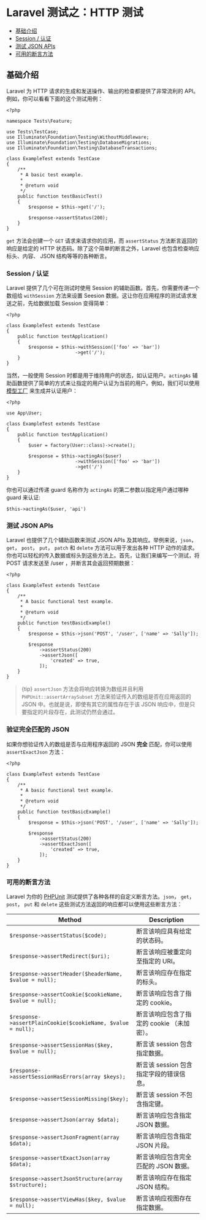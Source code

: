 # Laravel 测试之：HTTP 测试

- [基础介绍](#introduction)
- [Session / 认证](#session-and-authentication)
- [测试 JSON APIs](#testing-json-apis)
- [可用的断言方法](#available-assertions)

<a name="introduction"></a>
## 基础介绍

Laravel 为 HTTP 请求的生成和发送操作、输出的检查都提供了非常流利的 API。例如，你可以看看下面的这个测试用例：

    <?php

    namespace Tests\Feature;

    use Tests\TestCase;
    use Illuminate\Foundation\Testing\WithoutMiddleware;
    use Illuminate\Foundation\Testing\DatabaseMigrations;
    use Illuminate\Foundation\Testing\DatabaseTransactions;

    class ExampleTest extends TestCase
    {
        /**
         * A basic test example.
         *
         * @return void
         */
        public function testBasicTest()
        {
            $response = $this->get('/');

            $response->assertStatus(200);
        }
    }

`get` 方法会创建一个 `GET` 请求来请求你的应用，而 `assertStatus` 方法断言返回的响应是给定的 HTTP  状态码。除了这个简单的断言之外，Laravel 也包含检查响应标头、内容、 JSON 结构等等的各种断言。

<a name="session-and-authentication"></a>
### Session / 认证

Laravel 提供了几个可在测试时使用 Session 的辅助函数。首先，你需要传递一个数组给 `withSession` 方法来设置 Seesion 数据。这让你在应用程序的测试请求发送之前，先给数据加载 Session 变得简单：

    <?php

    class ExampleTest extends TestCase
    {
        public function testApplication()
        {
            $response = $this->withSession(['foo' => 'bar'])
                             ->get('/');
        }
    }

当然，一般使用 Session 时都是用于维持用户的状态，如认证用户。`actingAs` 辅助函数提供了简单的方式来让指定的用户认证为当前的用户。例如，我们可以使用 [模型工厂](/docs/{{version}}/database-testing#writing-factories) 来生成并认证用户：

    <?php

    use App\User;

    class ExampleTest extends TestCase
    {
        public function testApplication()
        {
            $user = factory(User::class)->create();

            $response = $this->actingAs($user)
                             ->withSession(['foo' => 'bar'])
                             ->get('/')
        }
    }

你也可以通过传递 guard 名称作为 `actingAs` 的第二参数以指定用户通过哪种 guard 来认证:

    $this->actingAs($user, 'api')

<a name="testing-json-apis"></a>
### 测试 JSON APIs

Laravel 也提供了几个辅助函数来测试 JSON APIs 及其响应。举例来说，`json`， `get`， `post`， `put`， `patch` 和 `delete` 方法可以用于发出各种 HTTP 动作的请求。你也可以轻松的传入数据或标头到这些方法上。首先，让我们来编写一个测试，将 POST 请求发送至 /user ，并断言其会返回预期数据：

    <?php

    class ExampleTest extends TestCase
    {
        /**
         * A basic functional test example.
         *
         * @return void
         */
        public function testBasicExample()
        {
            $response = $this->json('POST', '/user', ['name' => 'Sally']);

            $response
                ->assertStatus(200)
                ->assertJson([
                    'created' => true,
                ]);
        }
    }

> {tip} `assertJson` 方法会将响应转换为数组并且利用 `PHPUnit::assertArraySubset` 方法来验证传入的数组是否在应用返回的 JSON 中。也就是说，即使有其它的属性存在于该 JSON 响应中，但是只要指定的片段存在，此测试仍然会通过。

<a name="verifying-exact-match"></a>
### 验证完全匹配的 JSON

如果你想验证传入的数组是否与应用程序返回的 JSON **完全** 匹配，你可以使用 `assertExactJson` 方法：

    <?php

    class ExampleTest extends TestCase
    {
        /**
         * A basic functional test example.
         *
         * @return void
         */
        public function testBasicExample()
        {
            $response = $this->json('POST', '/user', ['name' => 'Sally']);

            $response
                ->assertStatus(200)
                ->assertExactJson([
                    'created' => true,
                ]);
        }
    }

<a name="available-assertions"></a>
### 可用的断言方法

Laravel 为你的 [PHPUnit](https://phpunit.de/) 测试提供了各种各样的自定义断言方法。`json`， `get`， `post`， `put`  和 `delete` 这些测试方法返回的响应都可以使用这些断言方法：

Method  | Description
------------- | -------------
`$response->assertStatus($code);`  |  断言该响应具有给定的状态码。
`$response->assertRedirect($uri);`  |  断言该响应被重定向至指定的 URI。
`$response->assertHeader($headerName, $value = null);`  |  断言该响应存在指定的标头。
`$response->assertCookie($cookieName, $value = null);`  |  断言该响应包含了指定的 cookie。
`$response->assertPlainCookie($cookieName, $value = null);`  |  断言该响应包含了指定的 cookie （未加密）。
`$response->assertSessionHas($key, $value = null);`  |  断言该 session 包含指定数据。
`$response->assertSessionHasErrors(array $keys);`  |  断言该 session 包含指定字段的错误信息。
`$response->assertSessionMissing($key);`  |  断言该 session 不包含指定键。
`$response->assertJson(array $data);`  |  断言该响应包含指定 JSON 数据。
`$response->assertJsonFragment(array $data);`  |  断言该响应包含指定 JSON 片段。
`$response->assertExactJson(array $data);`  |  断言该响应包含完全匹配的 JSON 数据。
`$response->assertJsonStructure(array $structure);`  |  断言该响应存在指定 JSON 结构。
`$response->assertViewHas($key, $value = null);`  |  断言该响应视图存在指定数据。
